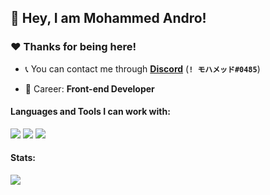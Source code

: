 ## :wave: Hey, I am Mohammed Andro! 

### :heart:️ Thanks for being here!

- :telephone_receiver: You can contact me through **[Discord](https://discord.com/users/user_id)** (**`! モハメッド#0485`**)

- :briefcase: Career: **Front-end Developer**

#### Languages and Tools I can work with:
<img src="https://img.shields.io/badge/-HTML5-E34F26?logo=html5&logoColor=white">
<a><img src="https://img.shields.io/badge/-Javascript-yellow?logo=javascript&logoColor=white"></a>
<a><img src="https://img.shields.io/badge/-CSS-blue?logo=css3&logoColor=white"></a>

#### Stats:
<img src="https://github-readme-stats.vercel.app/api?username=MohammedAndro&show_icons=true&hide_border=true&theme=algolia&icon_color=#ee6c4d">
